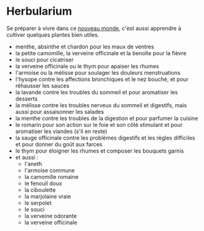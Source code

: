 # Herbularium
Se préparer à vivre dans ce [nouveau monde](le-monde-de-demain.html), c'est aussi apprendre à cultiver quelques plantes bien utiles.
- menthe, absinthe et chardon pour les maux de ventres
- la petite camomille, la verveine officinale et la benoîte pour la fièvre
- le souci pour cicatriser
- la verveine officinale ou le thym pour apaiser les rhumes
- l'armoise ou la mélisse pour soulager les douleurs menstruations
- l'hysope contre les affections bronchiques et le nez bouché, et pour réhausser les sauces
- la lavande contre les troubles du sommeil et pour aromatiser les desserts
- la mélisse contre les troubles nerveux du sommeil et digestifs, mais aussi pour assaisonner les salades
- la menthe contre les troubles de la digestion et pour parfumer la cuisine
- le romarin pour son action sur le foie et son côté stimulant et pour aromatiser les viandes (s'il en reste)
- la sauge officinale contre les problèmes digestifs et les règles difficiles et pour donner du goût aux farces
- le thym pour éloigner les rhumes et composer les bouquets garnis
- et aussi :
  - l'aneth
  - l'armoise commune
  - la camomille romaine
  - le fenouil doux
  - la ciboulette
  - la marjolaine vraie
  - le serpolet
  - le souci
  - la verveine odorante
  - la verveine officinale
